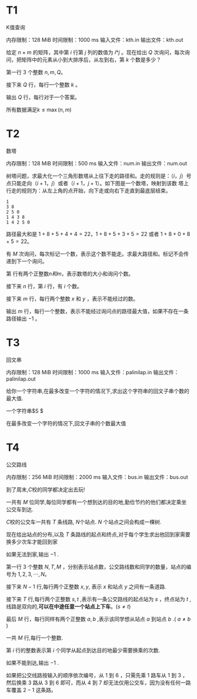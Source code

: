 # T1

K值查询

内存限制：128 MiB 时间限制：1000 ms 输入文件：kth.in 输出文件：kth.out



给定 $n \times m$ 的矩阵，其中第 $i$ 行第 $j$ 列的数值为 $i$*$j$ 。现在给出 $Q$ 次询问，每次询问，把矩阵中的元素从小到大排序后，从左到右，第 $k$ 个数是多少？



第一行 $3$ 个整数 $n,m,Q$。 

接下来 $Q$ 行，每行一个整数 $k$ 。



输出 $Q$ 行，每行对于一个答案。



所有数据满足$k\le \max(n,m)$











# T2

数塔

内存限制：128 MiB 时间限制：500 ms 输入文件：num.in 输出文件：num.out



树塔问题，求最大化一个三角形数塔从上往下走的路径和。走的规则是：$（i ，j ）$号点只能走向$（i+1 ，j ）$或者$（i+1 ，j+1 ）$。如下图是一个数塔，映射到该数 塔上行走的规则为：从左上角的点开始，向下走或向右下走直到最底层结束。

```
1
3 8
2 5 0
1 4 3 8
1 4 2 5 0
```

路径最大和是 $1+8+5+4+4 = 22$，$1+8+5+3+5 = 22$ 或者 $1+8+0+8+5 = 22$。 

有 $M$ 次询问，每次标记一个数，表示这个数不能走。求最大路径和。标记不会传递到下一个询问。



第 行有两个正整数$n 和 m$，表示数塔的大小和询问个数。 

接下来 $n$ 行，第 $i$ 行，有 $i$ 个数。 

接下来 $m$ 行，每行两个整数 $x$ 和 $y$ ，表示不能经过的数。



输出 $m$ 行，每行一个整数，表示不能经过询问点的路径最大值，如果不存在一条路径输出 $-1$ 。





# T3

回文串

内存限制：128 MiB 时间限制：1000 ms  输入文件：palinilap.in  输出文件：palinilap.out



给你一个字符串,在最多改变一个字符的情况下,求出这个字符串的回文子串个数的最大值.  



一个字符串$S $ 



在最多改变一个字符的情况下,回文子串的个数最大值  



# T4

公交路线

内存限制：256 MiB 时间限制：2000 ms 输入文件：bus.in 输出文件：bus.out



到了周末,$C$校的同学都决定出去玩! 

一共有 $M$ 位同学,每位同学都有一个想到达的目的地,勤俭节约的他们都决定乘坐公交车到达. 

$C$校的公交车一共有 $T$ 条线路, $N$个站点. $N$ 个站点之间会构成一棵树. 

现在给出站点的分布,以及 $T$ 条路线的起点和终点,对于每个学生求出他回到家需要换多少次车才能回到家 

如果无法到家,输出 $-1$ .



第一行 $3$ 个整数 $N,T,M$ ，分别表示站点数，公交路线数和同学的数量，站点的编号为 $1,2,3,\cdots,N$。

接下来 $N-1$ 行,每行两个正整数 $x,y$, 表示 $x$ 和站点 $y$ 之间有一条道路.

接下来 $T$ 行,每行两个正整数 $s,t$ ,表示有一条公交路线的起点站为 $s$ ，终点站为 $t$ ,线路是双向的,**可以在中途任意一个站点上下车**。($s\neq t$)

最后 $M$ 行，每行同样有两个正整数 $a,b$ ,表示该同学想从站点 $a$ 到站点 $b$ .( $a\neq b$ )



一共 $M$ 行,每行一个整数. 

第 $i$ 行的整数表示第 $i$ 个同学从起点到达目的地最少需要换乘的次数. 

如果不能到达,输出 $-1$ .



如果把公交线路按输入的顺序依次编号，从 $1$ 到 $6$ ，只需先乘 $1$ 路车从 $1$ 到 $3$ ，然后换乘 $3$ 路从 $3$ 到 $6$ 即可，而从 $4$ 到 $7$ 却无法仅用公交车，因为没有任何一路车覆盖 $2-1$ 这条路。
